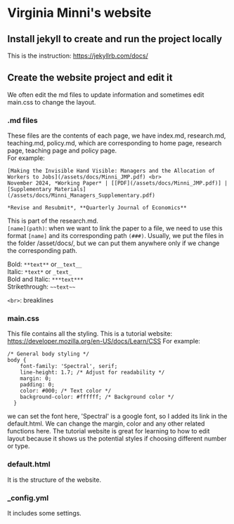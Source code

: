 # Virginia Minni's website
## Install jekyll to create and run the project locally
This is the instruction: https://jekyllrb.com/docs/
## Create the website project and edit it
We often edit the md files to update information and sometimes edit main.css to change the layout.

### .md files
These files are the contents of each page, we have index.md, research.md, teaching.md, policy.md, which are corresponding to home page, research page, teaching page and policy page. <br>
For example:
```
[Making the Invisible Hand Visible: Managers and the Allocation of Workers to Jobs](/assets/docs/Minni_JMP.pdf) <br>
November 2024, *Working Paper* | [[PDF](/assets/docs/Minni_JMP.pdf)] | [Supplementary Materials](/assets/docs/Minni_Managers_Supplementary.pdf)

*Revise and Resubmit*, **Quarterly Journal of Economics**
```
This is part of the research.md. <br>
`[name](path)`: when we want to link the paper to a file, we need to use this format `[name]` and its corresponding path `(###)`. Usually, we put the files in the folder /asset/docs/, but we can put them anywhere only if we change the corresponding path.

Bold: `**text**` or`__text__` <br>
Italic: `*text*` or `_text_` <br>
Bold and Italic: `***text***` <br>
Strikethrough: `~~text~~`<br>

`<br>`: breaklines

### main.css 
This file contains all the styling. This is a tutorial website: https://developer.mozilla.org/en-US/docs/Learn/CSS
For example: 
```
/* General body styling */
body {
    font-family: 'Spectral', serif; 
    line-height: 1.7; /* Adjust for readability */
    margin: 0;
    padding: 0;
    color: #000; /* Text color */
    background-color: #ffffff; /* Background color */
  }
```

we can set the font here, 'Spectral' is a google font, so I added its link in the default.html.
We can change the margin, color and any other related functions here. The tutorial website is great for learning to how to edit layout because it shows us the potential styles if choosing different number or type.

### default.html
It is the structure of the website.

### _config.yml

It includes some settings.







